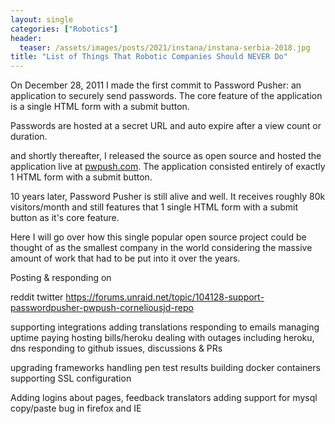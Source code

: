 ```yaml
---
layout: single
categories: ["Robotics"]
header:
  teaser: /assets/images/posts/2021/instana/instana-serbia-2018.jpg
title: "List of Things That Robotic Companies Should NEVER Do" 
---
```


On December 28, 2011 I made the first commit to Password Pusher: an application to securely send passwords.  The core feature of the application is a single HTML form with a submit button.

Passwords are hosted at a secret URL and auto expire after a view count or duration.

 and shortly thereafter, I released the source as open source and hosted the application live at [pwpush.com](https://pwpush.com/).  The application consisted entirely of exactly 1 HTML form with a submit button.

10 years later, Password Pusher is still alive and well.  It receives roughly 80k visitors/month and still features that 1 single HTML form with a submit button as it's core feature.

Here I will go over how this single popular open source project could be thought of as the smallest company in the world considering the massive amount of work that had to be put into it over the years.


Posting & responding on

reddit
twitter
https://forums.unraid.net/topic/104128-support-passwordpusher-pwpush-corneliousjd-repo

supporting integrations
adding translations
responding to emails
managing uptime
paying hosting bills/heroku
dealing with outages including heroku, dns
responding to github issues, discussions & PRs

upgrading frameworks
handling pen test results
building docker containers
supporting SSL configuration

Adding logins
about pages, feedback
translators
adding support for mysql
copy/paste bug in firefox and IE
